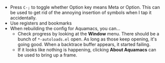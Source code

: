 * Press `C-;` to toggle whether Option key means Meta or Option. This can be used to get rid of the annoying insertion of symbols when I tap it accidentally.
* Use registers and bookmarks
* When rebuilding the config for Aquamacs, you can...
    * Check progress by looking at the **Window** menu. There should be a bunch of `*-autoloads.el` open. As long as those keep opening, it's going good. When a backtrace buffer appears, it started failing.
    * If it looks like nothing is happening, clicking **About Aquamacs** can be used to bring up a frame.
